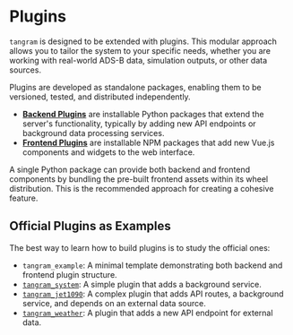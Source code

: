 # Plugins

`tangram` is designed to be extended with plugins. This modular approach allows you to tailor the system to your specific needs, whether you are working with real-world ADS-B data, simulation outputs, or other data sources.

Plugins are developed as standalone packages, enabling them to be versioned, tested, and distributed independently.

- **[Backend Plugins](backend.md)** are installable Python packages that extend the server's functionality, typically by adding new API endpoints or background data processing services.
- **[Frontend Plugins](frontend.md)** are installable NPM packages that add new Vue.js components and widgets to the web interface.

A single Python package can provide both backend and frontend components by bundling the pre-built frontend assets within its wheel distribution. This is the recommended approach for creating a cohesive feature.

## Official Plugins as Examples

The best way to learn how to build plugins is to study the official ones:

- `tangram_example`: A minimal template demonstrating both backend and frontend plugin structure.
- [`tangram_system`](./system.md): A simple plugin that adds a background service.
- [`tangram_jet1090`](./jet1090.md): A complex plugin that adds API routes, a background service, and depends on an external data source.
- [`tangram_weather`](./weather.md): A plugin that adds a new API endpoint for external data.